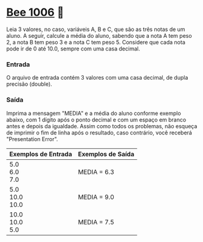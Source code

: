 # <a href="https://www.beecrowd.com.br/judge/pt/problems/view/1006"> Bee 1006</a> 🐝

Leia 3 valores, no caso, variáveis A, B e C, que são as três notas de um aluno. A seguir, calcule a média do aluno, sabendo que a nota A tem peso 2, a nota B tem peso 3 e a nota C tem peso 5. Considere que cada nota pode ir de 0 até 10.0, sempre com uma casa decimal.

### Entrada
O arquivo de entrada contém 3 valores com uma casa decimal, de dupla precisão (double).

### Saída
Imprima a mensagem "MEDIA" e a média do aluno conforme exemplo abaixo, com 1 dígito após o ponto decimal e com um espaço em branco antes e depois da igualdade. Assim como todos os problemas, não esqueça de imprimir o fim de linha após o resultado, caso contrário, você receberá "Presentation Error".

| Exemplos de Entrada | Exemplos de Saída|
|---| ---|
| 5.0<br>6.0 <br>7.0 | MEDIA = 6.3 |
| 5.0<br>10.0 <br> 10.0| MEDIA = 9.0|
| 10.0 <br>10.0 <br> 5.0| MEDIA = 7.5| 